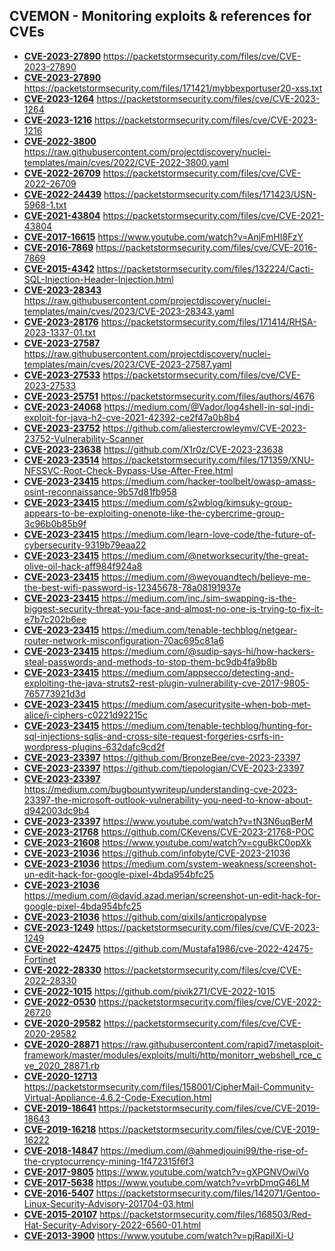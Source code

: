 ## CVEMON - Monitoring exploits & references for CVEs
- **[CVE-2023-27890](https://in.scanfactory.io/cvemon/CVE-2023-27890.html)** https://packetstormsecurity.com/files/cve/CVE-2023-27890
- **[CVE-2023-27890](https://in.scanfactory.io/cvemon/CVE-2023-27890.html)** https://packetstormsecurity.com/files/171421/mybbexportuser20-xss.txt
- **[CVE-2023-1264](https://in.scanfactory.io/cvemon/CVE-2023-1264.html)** https://packetstormsecurity.com/files/cve/CVE-2023-1264
- **[CVE-2023-1216](https://in.scanfactory.io/cvemon/CVE-2023-1216.html)** https://packetstormsecurity.com/files/cve/CVE-2023-1216
- **[CVE-2022-3800](https://in.scanfactory.io/cvemon/CVE-2022-3800.html)** https://raw.githubusercontent.com/projectdiscovery/nuclei-templates/main/cves/2022/CVE-2022-3800.yaml
- **[CVE-2022-26709](https://in.scanfactory.io/cvemon/CVE-2022-26709.html)** https://packetstormsecurity.com/files/cve/CVE-2022-26709
- **[CVE-2022-24439](https://in.scanfactory.io/cvemon/CVE-2022-24439.html)** https://packetstormsecurity.com/files/171423/USN-5968-1.txt
- **[CVE-2021-43804](https://in.scanfactory.io/cvemon/CVE-2021-43804.html)** https://packetstormsecurity.com/files/cve/CVE-2021-43804
- **[CVE-2017-16615](https://in.scanfactory.io/cvemon/CVE-2017-16615.html)** https://www.youtube.com/watch?v=AnjFmHI8FzY
- **[CVE-2016-7869](https://in.scanfactory.io/cvemon/CVE-2016-7869.html)** https://packetstormsecurity.com/files/cve/CVE-2016-7869
- **[CVE-2015-4342](https://in.scanfactory.io/cvemon/CVE-2015-4342.html)** https://packetstormsecurity.com/files/132224/Cacti-SQL-Injection-Header-Injection.html
- **[CVE-2023-28343](https://in.scanfactory.io/cvemon/CVE-2023-28343.html)** https://raw.githubusercontent.com/projectdiscovery/nuclei-templates/main/cves/2023/CVE-2023-28343.yaml
- **[CVE-2023-28176](https://in.scanfactory.io/cvemon/CVE-2023-28176.html)** https://packetstormsecurity.com/files/171414/RHSA-2023-1337-01.txt
- **[CVE-2023-27587](https://in.scanfactory.io/cvemon/CVE-2023-27587.html)** https://raw.githubusercontent.com/projectdiscovery/nuclei-templates/main/cves/2023/CVE-2023-27587.yaml
- **[CVE-2023-27533](https://in.scanfactory.io/cvemon/CVE-2023-27533.html)** https://packetstormsecurity.com/files/cve/CVE-2023-27533
- **[CVE-2023-25751](https://in.scanfactory.io/cvemon/CVE-2023-25751.html)** https://packetstormsecurity.com/files/authors/4676
- **[CVE-2023-24068](https://in.scanfactory.io/cvemon/CVE-2023-24068.html)** https://medium.com/@Vador/log4shell-in-sql-jndi-exploit-for-java-h2-cve-2021-42392-ce2f47a0b8b4
- **[CVE-2023-23752](https://in.scanfactory.io/cvemon/CVE-2023-23752.html)** https://github.com/aliestercrowleymv/CVE-2023-23752-Vulnerability-Scanner
- **[CVE-2023-23638](https://in.scanfactory.io/cvemon/CVE-2023-23638.html)** https://github.com/X1r0z/CVE-2023-23638
- **[CVE-2023-23514](https://in.scanfactory.io/cvemon/CVE-2023-23514.html)** https://packetstormsecurity.com/files/171359/XNU-NFSSVC-Root-Check-Bypass-Use-After-Free.html
- **[CVE-2023-23415](https://in.scanfactory.io/cvemon/CVE-2023-23415.html)** https://medium.com/hacker-toolbelt/owasp-amass-osint-reconnaissance-9b57d81fb958
- **[CVE-2023-23415](https://in.scanfactory.io/cvemon/CVE-2023-23415.html)** https://medium.com/s2wblog/kimsuky-group-appears-to-be-exploiting-onenote-like-the-cybercrime-group-3c96b0b85b9f
- **[CVE-2023-23415](https://in.scanfactory.io/cvemon/CVE-2023-23415.html)** https://medium.com/learn-love-code/the-future-of-cybersecurity-9319b79eaa22
- **[CVE-2023-23415](https://in.scanfactory.io/cvemon/CVE-2023-23415.html)** https://medium.com/@networksecurity/the-great-olive-oil-hack-aff984f924a8
- **[CVE-2023-23415](https://in.scanfactory.io/cvemon/CVE-2023-23415.html)** https://medium.com/@weyouandtech/believe-me-the-best-wifi-password-is-12345678-78a08191937e
- **[CVE-2023-23415](https://in.scanfactory.io/cvemon/CVE-2023-23415.html)** https://medium.com/inc./sim-swapping-is-the-biggest-security-threat-you-face-and-almost-no-one-is-trying-to-fix-it-e7b7c202b6ee
- **[CVE-2023-23415](https://in.scanfactory.io/cvemon/CVE-2023-23415.html)** https://medium.com/tenable-techblog/netgear-router-network-misconfiguration-70ac695c81a6
- **[CVE-2023-23415](https://in.scanfactory.io/cvemon/CVE-2023-23415.html)** https://medium.com/@sudip-says-hi/how-hackers-steal-passwords-and-methods-to-stop-them-bc9db4fa9b8b
- **[CVE-2023-23415](https://in.scanfactory.io/cvemon/CVE-2023-23415.html)** https://medium.com/appsecco/detecting-and-exploiting-the-java-struts2-rest-plugin-vulnerability-cve-2017-9805-765773921d3d
- **[CVE-2023-23415](https://in.scanfactory.io/cvemon/CVE-2023-23415.html)** https://medium.com/asecuritysite-when-bob-met-alice/i-ciphers-c0221d92215c
- **[CVE-2023-23415](https://in.scanfactory.io/cvemon/CVE-2023-23415.html)** https://medium.com/tenable-techblog/hunting-for-sql-injections-sqlis-and-cross-site-request-forgeries-csrfs-in-wordpress-plugins-632dafc9cd2f
- **[CVE-2023-23397](https://in.scanfactory.io/cvemon/CVE-2023-23397.html)** https://github.com/BronzeBee/cve-2023-23397
- **[CVE-2023-23397](https://in.scanfactory.io/cvemon/CVE-2023-23397.html)** https://github.com/tiepologian/CVE-2023-23397
- **[CVE-2023-23397](https://in.scanfactory.io/cvemon/CVE-2023-23397.html)** https://medium.com/bugbountywriteup/understanding-cve-2023-23397-the-microsoft-outlook-vulnerability-you-need-to-know-about-d942003dc9b4
- **[CVE-2023-23397](https://in.scanfactory.io/cvemon/CVE-2023-23397.html)** https://www.youtube.com/watch?v=tN3N6uqBerM
- **[CVE-2023-21768](https://in.scanfactory.io/cvemon/CVE-2023-21768.html)** https://github.com/CKevens/CVE-2023-21768-POC
- **[CVE-2023-21608](https://in.scanfactory.io/cvemon/CVE-2023-21608.html)** https://www.youtube.com/watch?v=cguBkC0opXk
- **[CVE-2023-21036](https://in.scanfactory.io/cvemon/CVE-2023-21036.html)** https://github.com/infobyte/CVE-2023-21036
- **[CVE-2023-21036](https://in.scanfactory.io/cvemon/CVE-2023-21036.html)** https://medium.com/system-weakness/screenshot-un-edit-hack-for-google-pixel-4bda954bfc25
- **[CVE-2023-21036](https://in.scanfactory.io/cvemon/CVE-2023-21036.html)** https://medium.com/@david.azad.merian/screenshot-un-edit-hack-for-google-pixel-4bda954bfc25
- **[CVE-2023-21036](https://in.scanfactory.io/cvemon/CVE-2023-21036.html)** https://github.com/qixils/anticropalypse
- **[CVE-2023-1249](https://in.scanfactory.io/cvemon/CVE-2023-1249.html)** https://packetstormsecurity.com/files/cve/CVE-2023-1249
- **[CVE-2022-42475](https://in.scanfactory.io/cvemon/CVE-2022-42475.html)** https://github.com/Mustafa1986/cve-2022-42475-Fortinet
- **[CVE-2022-28330](https://in.scanfactory.io/cvemon/CVE-2022-28330.html)** https://packetstormsecurity.com/files/cve/CVE-2022-28330
- **[CVE-2022-1015](https://in.scanfactory.io/cvemon/CVE-2022-1015.html)** https://github.com/pivik271/CVE-2022-1015
- **[CVE-2022-0530](https://in.scanfactory.io/cvemon/CVE-2022-0530.html)** https://packetstormsecurity.com/files/cve/CVE-2022-26720
- **[CVE-2020-29582](https://in.scanfactory.io/cvemon/CVE-2020-29582.html)** https://packetstormsecurity.com/files/cve/CVE-2020-29582
- **[CVE-2020-28871](https://in.scanfactory.io/cvemon/CVE-2020-28871.html)** https://raw.githubusercontent.com/rapid7/metasploit-framework/master/modules/exploits/multi/http/monitorr_webshell_rce_cve_2020_28871.rb
- **[CVE-2020-12713](https://in.scanfactory.io/cvemon/CVE-2020-12713.html)** https://packetstormsecurity.com/files/158001/CipherMail-Community-Virtual-Appliance-4.6.2-Code-Execution.html
- **[CVE-2019-18641](https://in.scanfactory.io/cvemon/CVE-2019-18641.html)** https://packetstormsecurity.com/files/cve/CVE-2019-18643
- **[CVE-2019-16218](https://in.scanfactory.io/cvemon/CVE-2019-16218.html)** https://packetstormsecurity.com/files/cve/CVE-2019-16222
- **[CVE-2018-14847](https://in.scanfactory.io/cvemon/CVE-2018-14847.html)** https://medium.com/@ahmedjouini99/the-rise-of-the-cryptocurrency-mining-1f472315f6f3
- **[CVE-2017-9805](https://in.scanfactory.io/cvemon/CVE-2017-9805.html)** https://www.youtube.com/watch?v=gXPGNVOwiVo
- **[CVE-2017-5638](https://in.scanfactory.io/cvemon/CVE-2017-5638.html)** https://www.youtube.com/watch?v=vrbDmqG46LM
- **[CVE-2016-5407](https://in.scanfactory.io/cvemon/CVE-2016-5407.html)** https://packetstormsecurity.com/files/142071/Gentoo-Linux-Security-Advisory-201704-03.html
- **[CVE-2015-20107](https://in.scanfactory.io/cvemon/CVE-2015-20107.html)** https://packetstormsecurity.com/files/168503/Red-Hat-Security-Advisory-2022-6560-01.html
- **[CVE-2013-3900](https://in.scanfactory.io/cvemon/CVE-2013-3900.html)** https://www.youtube.com/watch?v=pjRapiIXi-U
